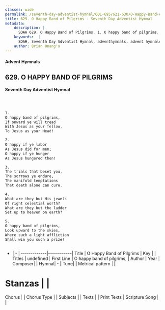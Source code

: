 ```yaml
---
classes: wide
permalink: /seventh-day-adventist-hymnal/601-695/621-630/O-Happy-Band-of-Pilgrims/
title: 629. O Happy Band of Pilgrims - Seventh Day Adventist Hymnal
metadata:
    description: |
      SDAH 629. O Happy Band of Pilgrims. 1. O happy band of pilgrims, If onward ye will tread With Jesus as your fellow, To Jesus as your Head!
    keywords:  |
      SDAH, Seventh Day Adventist Hymnal, adventhymnals, advent hymnals, O Happy Band of Pilgrims, O happy band of pilgrims, 
    author: Brian Onang'o
---
```


#### Advent Hymnals
## 629. O HAPPY BAND OF PILGRIMS
#### Seventh Day Adventist Hymnal

```txt



1.
O happy band of pilgrims,
If onward ye will tread
With Jesus as your fellow,
To Jesus as your Head!

2.
O happy if ye labor
As Jesus did for men;
O happy if ye hunger
As Jesus hungered then!

3.
The trials that beset you,
The sorrows ye endure,
The manifold temptations
That death alone can cure,

4.
What are they but His jewels
Of right celestial worth?
What are they but the ladder
Set up to heaven on earth?

5.
O happy band of pilgrims,
Look upward to the skies,
Where such a light affliction
Shall win you such a prize!



```

- |   -  |
-------------|------------|
Title | O Happy Band of Pilgrims |
Key |  |
Titles | undefined |
First Line | O happy band of pilgrims, |
Author | 
Year | 
Composer|  |
Hymnal|  - |
Tune|  |
Metrical pattern | |
# Stanzas |  |
Chorus |  |
Chorus Type |  |
Subjects |  |
Texts |  |
Print Texts | 
Scripture Song |  |
  
